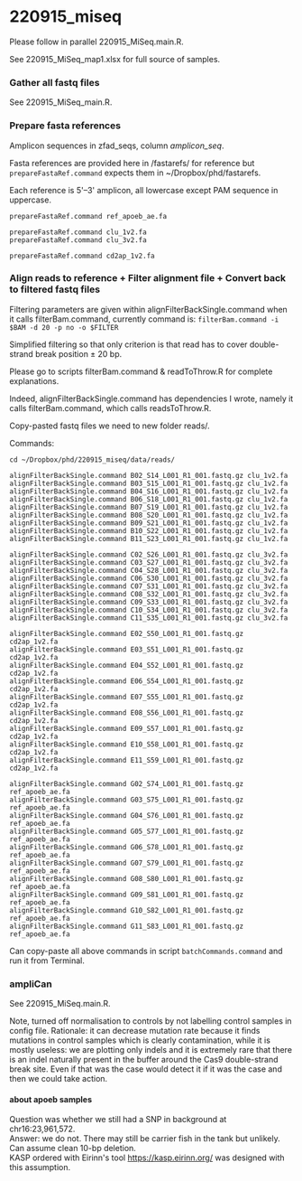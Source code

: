 # 220915_miseq

Please follow in parallel 220915_MiSeq.main.R.  

See 220915_MiSeq_map1.xlsx for full source of samples.  

### Gather all fastq files

See 220915_MiSeq_main.R.

### Prepare fasta references

Amplicon sequences in zfad_seqs, column _amplicon_seq_.  

Fasta references are provided here in /fastarefs/ for reference but `prepareFastaRef.command` expects them in ~/Dropbox/phd/fastarefs.  

Each reference is 5'–3' amplicon, all lowercase except PAM sequence in uppercase.  

    prepareFastaRef.command ref_apoeb_ae.fa

    prepareFastaRef.command clu_1v2.fa
    prepareFastaRef.command clu_3v2.fa

    prepareFastaRef.command cd2ap_1v2.fa

### Align reads to reference + Filter alignment file + Convert back to filtered fastq files

Filtering parameters are given within alignFilterBackSingle.command when it calls filterBam.command, currently command is: `filterBam.command -i $BAM -d 20 -p no -o $FILTER`

Simplified filtering so that only criterion is that read has to cover double-strand break position ± 20 bp.

Please go to scripts filterBam.command & readToThrow.R for complete explanations.  

Indeed, alignFilterBackSingle.command has dependencies I wrote, namely it calls filterBam.command, which calls readsToThrow.R.  

Copy-pasted fastq files we need to new folder reads/.  

Commands:

    cd ~/Dropbox/phd/220915_miseq/data/reads/

    alignFilterBackSingle.command B02_S14_L001_R1_001.fastq.gz clu_1v2.fa
    alignFilterBackSingle.command B03_S15_L001_R1_001.fastq.gz clu_1v2.fa
    alignFilterBackSingle.command B04_S16_L001_R1_001.fastq.gz clu_1v2.fa
    alignFilterBackSingle.command B06_S18_L001_R1_001.fastq.gz clu_1v2.fa
    alignFilterBackSingle.command B07_S19_L001_R1_001.fastq.gz clu_1v2.fa
    alignFilterBackSingle.command B08_S20_L001_R1_001.fastq.gz clu_1v2.fa
    alignFilterBackSingle.command B09_S21_L001_R1_001.fastq.gz clu_1v2.fa
    alignFilterBackSingle.command B10_S22_L001_R1_001.fastq.gz clu_1v2.fa
    alignFilterBackSingle.command B11_S23_L001_R1_001.fastq.gz clu_1v2.fa

    alignFilterBackSingle.command C02_S26_L001_R1_001.fastq.gz clu_3v2.fa
    alignFilterBackSingle.command C03_S27_L001_R1_001.fastq.gz clu_3v2.fa
    alignFilterBackSingle.command C04_S28_L001_R1_001.fastq.gz clu_3v2.fa
    alignFilterBackSingle.command C06_S30_L001_R1_001.fastq.gz clu_3v2.fa
    alignFilterBackSingle.command C07_S31_L001_R1_001.fastq.gz clu_3v2.fa
    alignFilterBackSingle.command C08_S32_L001_R1_001.fastq.gz clu_3v2.fa
    alignFilterBackSingle.command C09_S33_L001_R1_001.fastq.gz clu_3v2.fa
    alignFilterBackSingle.command C10_S34_L001_R1_001.fastq.gz clu_3v2.fa
    alignFilterBackSingle.command C11_S35_L001_R1_001.fastq.gz clu_3v2.fa

    alignFilterBackSingle.command E02_S50_L001_R1_001.fastq.gz cd2ap_1v2.fa
    alignFilterBackSingle.command E03_S51_L001_R1_001.fastq.gz cd2ap_1v2.fa
    alignFilterBackSingle.command E04_S52_L001_R1_001.fastq.gz cd2ap_1v2.fa
    alignFilterBackSingle.command E06_S54_L001_R1_001.fastq.gz cd2ap_1v2.fa
    alignFilterBackSingle.command E07_S55_L001_R1_001.fastq.gz cd2ap_1v2.fa
    alignFilterBackSingle.command E08_S56_L001_R1_001.fastq.gz cd2ap_1v2.fa
    alignFilterBackSingle.command E09_S57_L001_R1_001.fastq.gz cd2ap_1v2.fa
    alignFilterBackSingle.command E10_S58_L001_R1_001.fastq.gz cd2ap_1v2.fa
    alignFilterBackSingle.command E11_S59_L001_R1_001.fastq.gz cd2ap_1v2.fa

    alignFilterBackSingle.command G02_S74_L001_R1_001.fastq.gz ref_apoeb_ae.fa
    alignFilterBackSingle.command G03_S75_L001_R1_001.fastq.gz ref_apoeb_ae.fa
    alignFilterBackSingle.command G04_S76_L001_R1_001.fastq.gz ref_apoeb_ae.fa
    alignFilterBackSingle.command G05_S77_L001_R1_001.fastq.gz ref_apoeb_ae.fa
    alignFilterBackSingle.command G06_S78_L001_R1_001.fastq.gz ref_apoeb_ae.fa
    alignFilterBackSingle.command G07_S79_L001_R1_001.fastq.gz ref_apoeb_ae.fa
    alignFilterBackSingle.command G08_S80_L001_R1_001.fastq.gz ref_apoeb_ae.fa
    alignFilterBackSingle.command G09_S81_L001_R1_001.fastq.gz ref_apoeb_ae.fa
    alignFilterBackSingle.command G10_S82_L001_R1_001.fastq.gz ref_apoeb_ae.fa
    alignFilterBackSingle.command G11_S83_L001_R1_001.fastq.gz ref_apoeb_ae.fa

Can copy-paste all above commands in script `batchCommands.command` and run it from Terminal.   

### ampliCan

See 220915_MiSeq.main.R.  

Note, turned off normalisation to controls by not labelling control samples in config file.  Rationale: it can decrease mutation rate because it finds mutations in control samples which is clearly contamination, while it is mostly useless: we are plotting only indels and it is extremely rare that there is an indel naturally present in the buffer around the Cas9 double-strand break site. Even if that was the case would detect it if it was the case and then we could take action.  

#### about apoeb samples

Question was whether we still had a SNP in background at chr16:23,961,572.  
Answer: we do not. There may still be carrier fish in the tank but unlikely.  
Can assume clean 10-bp deletion.  
KASP ordered with Eirinn's tool https://kasp.eirinn.org/ was designed with this assumption.  
